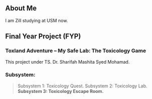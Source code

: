 ## About Me 

I am Zill studying at USM now.

## Final Year Project (FYP)

### Toxland Adventure – My Safe Lab: The Toxicology Game
This project under TS. Dr. Sharifah Mashita Syed Mohamad.
### Subsystem: 
> Subsystem 1: Toxicology Quest. 
> Subsystem 2: Toxicology Lab. 
> **Subsystem 3: Toxicology Escape Room.**

